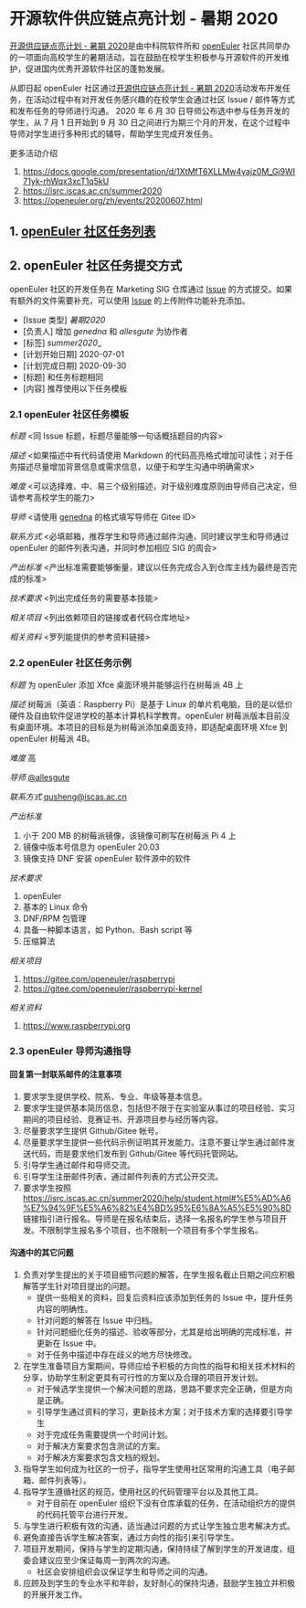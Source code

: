 # 开源软件供应链点亮计划 - 暑期 2020 

[开源供应链点亮计划 - 暑期 2020](https://isrc.iscas.ac.cn/summer2020)是由中科院软件所和 [openEuler](https://openeuler.org) 社区共同举办的一项面向高校学生的暑期活动，旨在鼓励在校学生积极参与开源软件的开发维护，促进国内优秀开源软件社区的蓬勃发展。

从即日起 openEuler 社区通过[开源供应链点亮计划 - 暑期 2020](https://isrc.iscas.ac.cn/summer2020)活动发布开发任务，在活动过程中有对开发任务感兴趣的在校学生会通过社区 Issue / 邮件等方式和发布任务的导师进行沟通。 2020 年 6 月 30 日导师公布选中参与任务开发的学生，从 7 月 1 日开始到 9 月 30 日之间进行为期三个月的开发，在这个过程中导师对学生进行多种形式的辅导，帮助学生完成开发任务。

更多活动介绍
1. https://docs.google.com/presentation/d/1XtMfT6XLLMw4yajz0M_Gi9WI71yk-rhWqx3xcT1q5kU
2. https://isrc.iscas.ac.cn/summer2020
3. https://openeuler.org/zh/events/20200607.html

## 1. [openEuler 社区任务列表](tasks.md)


## 2. openEuler 社区任务提交方式

openEuler 社区的开发任务在 Marketing SIG 仓库通过 [Issue](https://gitee.com/openeuler/marketing/issues) 的方式提交。如果有额外的文件需要补充，可以使用 [Issue](https://gitee.com/openeuler/marketing/issues) 的上传附件功能补充添加。

- [Issue 类型] _暑期2020_
- [负责人] 增加 _genedna_ 和 _allesgute_ 为协作者
- [标签] _summer2020__
- [计划开始日期] 2020-07-01
- [计划完成日期] 2020-09-30
- [标题] 和任务标题相同
- [内容] 推荐使用以下任务模板

### 2.1 openEuler 社区任务模板

_标题_ <同 Issue 标题，标题尽量能够一句话概括题目的内容>

_描述_ <如果描述中有代码请使用 Markdown 的代码高亮格式增加可读性；对于任务描述尽量增加背景信息或需求信息，以便于和学生沟通中明确需求>

_难度_ <可以选择难、中、易三个级别描述，对于级别难度原则由导师自己决定，但请参考高校学生的能力>

_导师_ <请使用 [genedna](https://gitee.com/genedna) 的格式填写导师在 Gitee ID>

_联系方式_ <必填邮箱，推荐学生和导师通过邮件沟通，同时建议学生和导师通过 openEuler 的邮件列表沟通，并同时参加相应 SIG 的周会>

_产出标准_ <产出标准需要能够衡量，建议以任务完成合入到仓库主线为最终是否完成的标准>

_技术要求_ <列出完成任务的需要基本技能>

_相关项目_ <列出依赖项目的链接或者代码仓库地址>

_相关资料_ <罗列能提供的参考资料链接>


### 2.2 openEuler 社区任务示例

_标题_ 为 openEuler 添加 Xfce 桌面环境并能够运行在树莓派 4B 上
 
_描述_ 树莓派（英语：Raspberry Pi）是基于 Linux 的单片机电脑，目的是以低价硬件及自由软件促进学校的基本计算机科学教育。openEuler 树莓派版本目前没有桌面环境。本项目的目标是为树莓派添加桌面支持，即适配桌面环境 Xfce 到 openEuler 树莓派 4B。
 
_难度_ 高
 
_导师_ [@allesgute](https://gitee.com/allesgute)
 
_联系方式_ qusheng@iscas.ac.cn
 
_产出标准_

1. 小于 200 MB 的树莓派镜像，该镜像可刷写在树莓派 Pi 4 上
2. 镜像中版本号信息为 openEuler 20.03
3. 镜像支持 DNF 安装 openEuler 软件源中的软件
 
_技术要求_

1. openEuler
2. 基本的 Linux 命令
3. DNF/RPM 包管理
4. 具备一种脚本语言，如 Python、Bash script 等
5. 压缩算法
 
_相关项目_

1. https://gitee.com/openeuler/raspberrypi
2. https://gitee.com/openeuler/raspberrypi-kernel

_相关资料_

1. https://www.raspberrypi.org

### 2.3 openEuler 导师沟通指导

#### 回复第一封联系邮件的注意事项

1. 要求学生提供学校、院系、专业、年级等基本信息。
2. 要求学生提供基本简历信息，包括但不限于在实验室从事过的项目经验、实习期间的项目经验、竞赛证书、开源项目参与经历等内容。
3. 尽量要求学生提供 Github/Gitee 帐号。
4. 尽量要求学生提供一些代码示例证明其开发能力。注意不要让学生通过邮件发送代码，而是要求他们发布到 Github/Gitee 等代码托管网站。
5. 引导学生通过邮件和导师交流。
6. 引导学生注册邮件列表，通过邮件列表的方式公开交流。
7. 要求学生按照 https://isrc.iscas.ac.cn/summer2020/help/student.html#%E5%AD%A6%E7%94%9F%E5%A6%82%E4%BD%95%E6%8A%A5%E5%90%8D 链接指引进行报名。导师是在报名结束后，选择一名报名的学生参与项目开发。不限制学生报名多个项目，也不限制一个项目有多个学生报名。

#### 沟通中的其它问题

1. 负责对学生提出的关于项目细节问题的解答，在学生报名截止日期之间应积极解答学生针对项目提出的问题。
   - 提供一些相关的资料，回复后资料应该添加到任务的 Issue 中，提升任务内容的明确性。
   - 针对问题的解答在 Issue 中归档。
   - 针对问题细化任务的描述、验收等部分，尤其是给出明确的完成标准，并更新在 Issue 中。
   - 对于任务中描述中存在歧义的地方尽快修改。
2. 在学生准备项目方案期间，导师应给予积极的方向性的指导和相关技术材料的分享，协助学生制定更具有可行性的方案以及合理的项目开发计划。
   - 对于候选学生提供一个解决问题的思路，思路不要求完全正确，但是方向是正确。
   - 引导学生通过资料的学习，更新技术方案；对于技术方案的选择要引导学生
   - 对于完成任务需要提供一个时间计划。
   - 对于解决方案要求包含测试的方案。
   - 对于解决方案要求包含文档的规划。
3. 指导学生如何成为社区的一份子，指导学生使用社区常用的沟通工具（电子邮箱、邮件列表等）。
4. 指导学生遵循社区的规范，使用社区的代码管理平台以及其他工具。
   - 对于目前在 openEuler 组织下没有仓库承载的任务，在活动组织方的提供的代码托管平台进行开发。
5. 与学生进行积极有效的沟通，适当通过问题的方式让学生独立思考解决方式。
6. 避免直接告诉学生解决答案，通过方向性的指引来引导学生。
7. 项目开发期间，保持与学生的定期沟通，保持持续了解到学生的开发进度，组委会建议应至少保证每周一到两次的沟通。
   - 社区会安排组织会议保证学生和导师之间的沟通。
8. 应顾及到学生的专业水平和年龄，友好耐心的保持沟通，鼓励学生独立并积极的开展开发工作。
